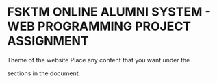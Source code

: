 # FSKTM ONLINE ALUMNI SYSTEM - WEB PROGRAMMING PROJECT ASSIGNMENT

Theme of the website
Place any content that you want under the <main> </main> sections in the document.
